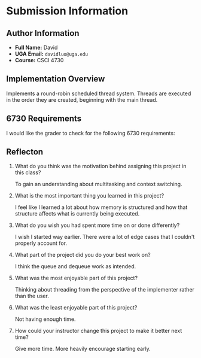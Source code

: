 # Submission Information

## Author Information

* __Full Name:__ David
* __UGA Email:__ `davidluo@uga.edu`
* __Course:__ CSCI 4730

## Implementation Overview

Implements a round-robin scheduled thread system. Threads are executed in the order they are created, beginning with the main thread.

## 6730 Requirements

I would like the grader to check for the following 6730 requirements:


## Reflecton

1. What do you think was the motivation behind assigning this project in this class?

   To gain an understanding about multitasking and context switching.

1. What is the most important thing you learned in this project?

   I feel like I learned a lot about how memory is structured and how that structure affects what is currently being executed.

1. What do you wish you had spent more time on or done differently?

   I wish I started way earlier. There were a lot of edge cases that I couldn't properly account for.

1. What part of the project did you do your best work on?

   I think the queue and dequeue work as intended.

1. What was the most enjoyable part of this project?

   Thinking about threading from the perspective of the implementer rather than the user.

1. What was the least enjoyable part of this project?

   Not having enough time.

1. How could your instructor change this project to make it better next time?

   Give more time. More heavily encourage starting early.


